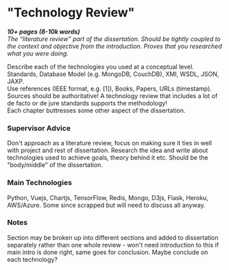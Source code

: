 # "Technology Review"  

__*10+ pages (8-10k words)*__  
*The “literature review” part of the dissertation. Should be tightly coupled to the context and objective from the introduction. Proves that you researched what you were doing.*  

Describe each of the technologies you used at a conceptual level.  
Standards, Database Model (e.g. MongoDB, CouchDB), XMl, WSDL, JSON, JAXP.  
Use references (IEEE format, e.g. [1]), Books, Papers, URLs (timestamp). Sources should be authoritative! A technology review that includes a lot of de facto or de jure standards supports the methodology!  
Each chapter buttresses some other aspect of the dissertation.  

### Supervisor Advice
Don't approach as a literature review, focus on making sure it ties in well with project and rest of dissertation. Research the idea and write about technologies used to achieve goals, theory behind it etc. Should be the "body/middle" of the dissertation.  

### Main Technologies  
Python, Vuejs, Chartjs, TensorFlow, Redis, Mongo, D3js, Flask, Heroku, AWS/Azure. Some since scrapped but will need to discuss all anyway.

### Notes  
Section may be broken up into different sections and added to dissertation separately rather than one whole review - won't need introduction to this if main intro is done right, same goes for conclusion. Maybe conclude on each technology?  